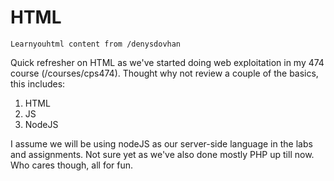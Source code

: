 # HTML

```
Learnyouhtml content from /denysdovhan
```

Quick refresher on HTML as we've started doing web exploitation in
my 474 course (/courses/cps474). Thought why not review a couple of
the basics, this includes:

1. HTML
1. JS
1. NodeJS

I assume we will be using nodeJS as our server-side language in the
labs and assignments. Not sure yet as we've also done mostly PHP 
up till now. Who cares though, all for fun.
